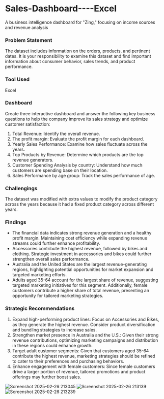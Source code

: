 # Sales-Dashboard----Excel
 A business intelligence dashboard for "Zing," focusing on income sources and revenue analysis

### Problem Statement

The dataset includes information on the orders, products, and pertinent dates.  It is your responsibility to examine this dataset and find important information about consumer behavior, sales trends, and product performance. 

### Tool Used
Excel

### Dashboard

Create three interactive dashboard and answer the following key business questions to help the company improve its sales strategy and optimize customer satisfaction: 
1. Total Revenue: Identify the overall revenue. 
2. The profit margin: Evaluate the profit margin for each dashboard. 
3. Yearly Sales Performance: Examine how sales fluctuate across the years. 
4. Top Products by Revenue: Determine which products are the top revenue generators. 
5. Customer Spending Analysis by country: Understand how much customers are spending base on their location. 
6. Sales Performance by age group: Track the sales performance of age. 

### Challengings 
The dataset was modified with extra values to modify the product category across the years because it had a fixed product category across different years. 

### Findings 
- The financial data indicates strong revenue generation and a healthy profit margin. Maintaining cost efficiency while expanding revenue streams could further enhance profitability.
- Accessories contribute the highest revenue, followed by bikes and clothing. Strategic investment in accessories and bikes could further strengthen overall sales performance.
- Australia and the United States are the largest revenue-generating regions, highlighting potential opportunities for market expansion and targeted marketing efforts.
- Adults aged 35-64 account for the largest share of revenue, suggesting targeted marketing initiatives for this segment. Additionally, female customers contribute a higher share of total revenue, presenting an opportunity for tailored marketing strategies.

### Strategic Recommendations
1. Expand high-performing product lines: Focus on Accessories and Bikes, as they generate the highest revenue. Consider product diversification and bundling strategies to increase sales.
2. Strengthen market presence in Australia and the U.S.: Given their strong revenue contributions, optimizing marketing campaigns and distribution in these regions could enhance growth.
3. Target adult customer segments: Given that customers aged 35-64 contribute the highest revenue, marketing strategies should be refined to cater to their preferences and purchasing behaviors.
4. Enhance engagement with female customers: Since female customers drive a larger portion of revenue, tailored promotions and product offerings may further boost sales.


![Screenshot 2025-02-26 213045](https://github.com/user-attachments/assets/17cf25aa-b96e-4f04-9dec-a8f8fe0aabc2)
![Screenshot 2025-02-26 213139](https://github.com/user-attachments/assets/35bf2415-82ad-4f7e-b355-16f617d584fd)
![Screenshot 2025-02-26 213239](https://github.com/user-attachments/assets/50c52846-838d-4921-a2c6-adac8bf32193)
